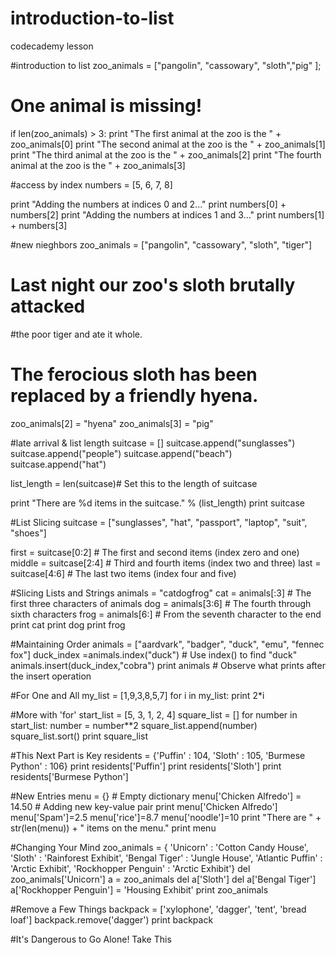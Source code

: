 # introduction-to-list
codecademy lesson


#introduction to list 
zoo_animals = ["pangolin", "cassowary", "sloth","pig" ];
# One animal is missing!

if len(zoo_animals) > 3:
	print "The first animal at the zoo is the " + zoo_animals[0]
	print "The second animal at the zoo is the " + zoo_animals[1]
	print "The third animal at the zoo is the " + zoo_animals[2]
	print "The fourth animal at the zoo is the " + zoo_animals[3]
  
  
#access by index
numbers = [5, 6, 7, 8]

print "Adding the numbers at indices 0 and 2..."
print numbers[0] + numbers[2]
print "Adding the numbers at indices 1 and 3..."
print numbers[1] + numbers[3]

#new nieghbors
zoo_animals = ["pangolin", "cassowary", "sloth", "tiger"]
# Last night our zoo's sloth brutally attacked 
#the poor tiger and ate it whole.

# The ferocious sloth has been replaced by a friendly hyena.
zoo_animals[2] = "hyena"
zoo_animals[3] = "pig"

#late arrival & list length
suitcase = [] 
suitcase.append("sunglasses")
suitcase.append("people")
suitcase.append("beach")
suitcase.append("hat")

list_length = len(suitcase)# Set this to the length of suitcase

print "There are %d items in the suitcase." % (list_length)
print suitcase

#List Slicing
suitcase = ["sunglasses", "hat", "passport", "laptop", "suit", "shoes"]

first  = suitcase[0:2]  # The first and second items (index zero and one)
middle = suitcase[2:4]                # Third and fourth items (index two and three)
last   = suitcase[4:6]                # The last two items (index four and five)

#Slicing Lists and Strings
animals = "catdogfrog"
cat  = animals[:3]   # The first three characters of animals
dog  = animals[3:6]              # The fourth through sixth characters
frog = animals[6:]              # From the seventh character to the end
print cat
print dog
print frog

#Maintaining Order
animals = ["aardvark", "badger", "duck", "emu", "fennec fox"]
duck_index =animals.index("duck")    # Use index() to find "duck"
animals.insert(duck_index,"cobra")
print animals # Observe what prints after the insert operation

#For One and All
my_list = [1,9,3,8,5,7]
for i in my_list:
    print 2*i

#More with 'for'
start_list = [5, 3, 1, 2, 4]
square_list = []
for number in start_list:
    number = number**2
    square_list.append(number)
    square_list.sort()
print square_list

#This Next Part is Key
residents = {'Puffin' : 104, 'Sloth' : 105, 'Burmese Python' : 106}
print residents['Puffin'] 
print residents['Sloth']
print residents['Burmese Python']

#New Entries
menu = {} # Empty dictionary
menu['Chicken Alfredo'] = 14.50 # Adding new key-value pair
print menu['Chicken Alfredo']
menu['Spam']=2.5
menu['rice']=8.7
menu['noodle']=10
print "There are " + str(len(menu)) + " items on the menu."
print menu

#Changing Your Mind
zoo_animals = { 'Unicorn' : 'Cotton Candy House',
'Sloth' : 'Rainforest Exhibit',
'Bengal Tiger' : 'Jungle House',
'Atlantic Puffin' : 'Arctic Exhibit',
'Rockhopper Penguin' : 'Arctic Exhibit'} 
del zoo_animals['Unicorn']
a = zoo_animals
del a['Sloth']
del a['Bengal Tiger']
a['Rockhopper Penguin'] = 'Housing Exhibit'
print zoo_animals


#Remove a Few Things
backpack = ['xylophone', 'dagger', 'tent', 'bread loaf']
backpack.remove('dagger')
print backpack


#It's Dangerous to Go Alone! Take This
